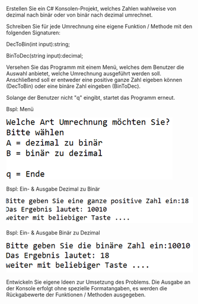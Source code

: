 Erstellen Sie ein C# Konsolen-Projekt, welches Zahlen wahlweise von dezimal nach binär oder von binär nach dezimal umrechnet.

Schreiben Sie für jede Umrechnung eine eigene Funktion / Methode mit den folgenden Signaturen:

DecToBin(int input):string;

BinToDec(string input):decimal;

Versehen Sie das Programm mit einem Menü, welches dem Benutzer die Auswahl anbietet, welche Umrechnung ausgeführt werden soll. Anschließend soll er entweder eine positive ganze Zahl eigeben können (DecToBin) oder eine binäre Zahl eingeben (BinToDec).

Solange der Benutzer nicht "q" eingibt, startet das Programm erneut.

Bspl: Menü

![](Menü.png)

Bspl: Ein- & Ausgabe Dezimal zu Binär

![](dzb.png)

Bspl: Ein- & Ausgabe Binär zu Dezimal

![](bzd.png)

Entwickeln Sie eigene Ideen zur Umsetzung des Problems. Die Ausgabe an der Konsole erfolgt ohne spezielle Formatangaben, es werden die Rückgabewerte der Funktionen / Methoden ausgegeben.
